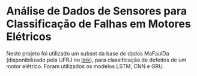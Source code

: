 # Análise de Dados de Sensores para Classificação de Falhas em Motores Elétricos

Neste projeto foi utilizado um subset da base de dados MaFaulDa (disponibilizado pela UFRJ no [link](https://www02.smt.ufrj.br/~offshore/mfs/page_01.html)), para classificação de defeitos de um motor elétrico.
Foram utilizados os modelos LSTM, CNN e GRU.
